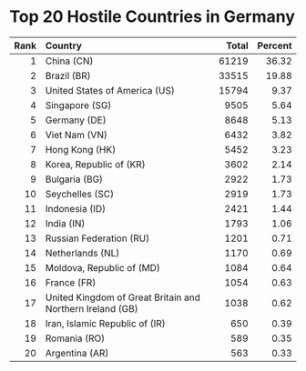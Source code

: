 # Top 20 Hostile Countries in Germany

| Rank | Country | Total | Percent |
| ---: | :------ | ----: | ------: |
| 1 | China (CN) | 61219 | 36.32 |
| 2 | Brazil (BR) | 33515 | 19.88 |
| 3 | United States of America (US) | 15794 | 9.37 |
| 4 | Singapore (SG) | 9505 | 5.64 |
| 5 | Germany (DE) | 8648 | 5.13 |
| 6 | Viet Nam (VN) | 6432 | 3.82 |
| 7 | Hong Kong (HK) | 5452 | 3.23 |
| 8 | Korea, Republic of (KR) | 3602 | 2.14 |
| 9 | Bulgaria (BG) | 2922 | 1.73 |
| 10 | Seychelles (SC) | 2919 | 1.73 |
| 11 | Indonesia (ID) | 2421 | 1.44 |
| 12 | India (IN) | 1793 | 1.06 |
| 13 | Russian Federation (RU) | 1201 | 0.71 |
| 14 | Netherlands (NL) | 1170 | 0.69 |
| 15 | Moldova, Republic of (MD) | 1084 | 0.64 |
| 16 | France (FR) | 1054 | 0.63 |
| 17 | United Kingdom of Great Britain and Northern Ireland (GB) | 1038 | 0.62 |
| 18 | Iran, Islamic Republic of (IR) | 650 | 0.39 |
| 19 | Romania (RO) | 589 | 0.35 |
| 20 | Argentina (AR) | 563 | 0.33 |
